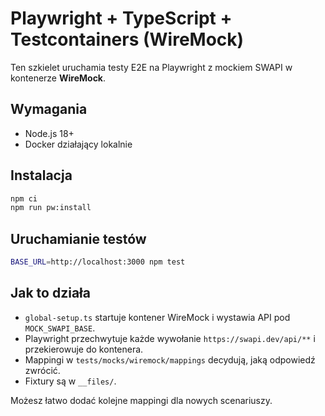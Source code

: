 # Playwright + TypeScript + Testcontainers (WireMock)

Ten szkielet uruchamia testy E2E na Playwright z mockiem SWAPI w kontenerze **WireMock**.

## Wymagania
- Node.js 18+
- Docker działający lokalnie

## Instalacja
```bash
npm ci
npm run pw:install
```

## Uruchamianie testów
```bash
BASE_URL=http://localhost:3000 npm test
```

## Jak to działa
- `global-setup.ts` startuje kontener WireMock i wystawia API pod `MOCK_SWAPI_BASE`.
- Playwright przechwytuje każde wywołanie `https://swapi.dev/api/**` i przekierowuje do kontenera.
- Mappingi w `tests/mocks/wiremock/mappings` decydują, jaką odpowiedź zwrócić.
- Fixtury są w `__files/`.

Możesz łatwo dodać kolejne mappingi dla nowych scenariuszy.

